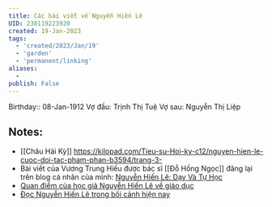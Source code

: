 ```yaml
---
title: Các bài viết về Nguyễn Hiến Lê
UID: 230119223920
created: 19-Jan-2023
tags:
  - 'created/2023/Jan/19'
  - 'garden'
  - 'permanent/linking'
aliases:
  - 
publish: False
---
```

Birthday:: 08-Jan-1912
Vợ đầu: Trịnh Thị Tuệ
Vợ sau: Nguyễn Thị Liệp

## Notes:
- [[Châu Hải Kỳ]] https://kilopad.com/Tieu-su-Hoi-ky-c12/nguyen-hien-le-cuoc-doi-tac-pham-phan-b3594/trang-3-
- Bài viết của Vương Trung Hiếu được bác sĩ [[Đỗ Hồng Ngọc]] đăng lại trên blog cá nhân của mình: [Nguyễn Hiến Lê: Dạy Và Tự Học](https://www.dohongngoc.com/web/goc-nhin-nhan-dinh/nguye%CC%83n-hie%CC%81n-le-da%CC%A3y-va-t%C6%B0%CC%A3-ho%CC%A3c/)
- [Quan điểm của học giả Nguyễn Hiến Lê về giáo dục](https://giaoducthoidai.vn/quan-diem-cua-hoc-gia-nguyen-hien-le-ve-giao-duc-post423960.html)
- [Đọc Nguyễn Hiến Lê trong bối cảnh hiện nay](https://thanhuytphcm.vn/tin-tuc/doc-nguyen-hien-le-trong-boi-canh-hien-nay-1491888921)
